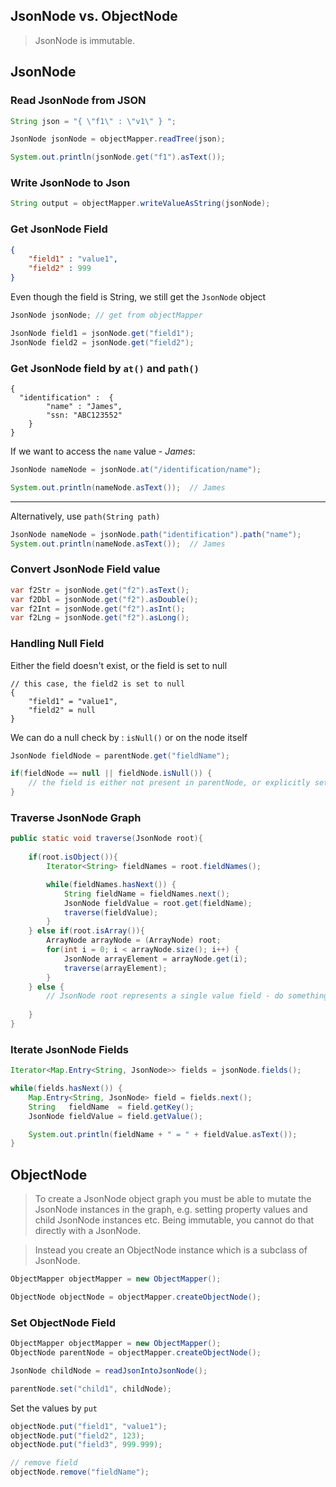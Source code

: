 ## JsonNode vs. ObjectNode

> JsonNode is immutable.

## JsonNode

### Read JsonNode from JSON

```java
String json = "{ \"f1\" : \"v1\" } ";

JsonNode jsonNode = objectMapper.readTree(json);

System.out.println(jsonNode.get("f1").asText());
```

### Write JsonNode to Json

```java
String output = objectMapper.writeValueAsString(jsonNode);
```

### Get JsonNode Field
```json
{
    "field1" : "value1",
    "field2" : 999
}
```

Even though the field is String, we still get the `JsonNode` object
```java
JsonNode jsonNode; // get from objectMapper

JsonNode field1 = jsonNode.get("field1");
JsonNode field2 = jsonNode.get("field2");
```

### Get JsonNode field by `at()` and `path()`

```
{
  "identification" :  {
        "name" : "James",
        "ssn: "ABC123552"
    }
}
```

If we want to access the `name` value - *James*:
```java
JsonNode nameNode = jsonNode.at("/identification/name");

System.out.println(nameNode.asText());  // James
```

--------------

Alternatively, use `path(String path)`

```java
JsonNode nameNode = jsonNode.path("identification").path("name");
System.out.println(nameNode.asText());  // James
```


### Convert JsonNode Field value

```java
var f2Str = jsonNode.get("f2").asText();
var f2Dbl = jsonNode.get("f2").asDouble();
var f2Int = jsonNode.get("f2").asInt();
var f2Lng = jsonNode.get("f2").asLong();
```

### Handling Null Field
Either the field doesn't exist, or the field is set to null
```
// this case, the field2 is set to null
{
    "field1" = "value1",
    "field2" = null
}
```

We can do a null check by : `isNull()` or on the node itself
```java
JsonNode fieldNode = parentNode.get("fieldName");

if(fieldNode == null || fieldNode.isNull()) {
    // the field is either not present in parentNode, or explicitly set to null .
}
```

### Traverse JsonNode Graph

```java
public static void traverse(JsonNode root){
    
    if(root.isObject()){
        Iterator<String> fieldNames = root.fieldNames();

        while(fieldNames.hasNext()) {
            String fieldName = fieldNames.next();
            JsonNode fieldValue = root.get(fieldName);
            traverse(fieldValue);
        }
    } else if(root.isArray()){
        ArrayNode arrayNode = (ArrayNode) root;
        for(int i = 0; i < arrayNode.size(); i++) {
            JsonNode arrayElement = arrayNode.get(i);
            traverse(arrayElement);
        }
    } else {
        // JsonNode root represents a single value field - do something with it.
        
    }
}
```

### Iterate JsonNode Fields

```java
Iterator<Map.Entry<String, JsonNode>> fields = jsonNode.fields();

while(fields.hasNext()) {
    Map.Entry<String, JsonNode> field = fields.next();
    String   fieldName  = field.getKey();
    JsonNode fieldValue = field.getValue();

    System.out.println(fieldName + " = " + fieldValue.asText());
}
```

## ObjectNode

> To create a JsonNode object graph you must be able to mutate the JsonNode instances in the graph, e.g. setting property values and child JsonNode instances etc. Being immutable, you cannot do that directly with a JsonNode.

> Instead you create an ObjectNode instance which is a subclass of JsonNode.

```java
ObjectMapper objectMapper = new ObjectMapper();

ObjectNode objectNode = objectMapper.createObjectNode();
```

### Set ObjectNode Field

```java
ObjectMapper objectMapper = new ObjectMapper();
ObjectNode parentNode = objectMapper.createObjectNode();

JsonNode childNode = readJsonIntoJsonNode();

parentNode.set("child1", childNode);
```

Set the values by `put`
```java
objectNode.put("field1", "value1");
objectNode.put("field2", 123);
objectNode.put("field3", 999.999);

// remove field
objectNode.remove("fieldName");
```

